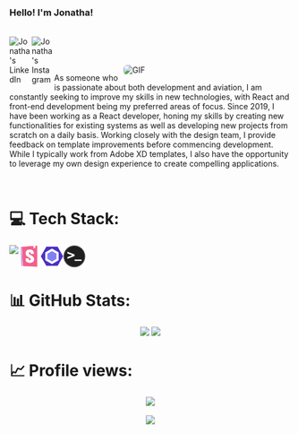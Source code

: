 ### Hello! I'm Jonatha!

<br/>

<a href="https://www.linkedin.com/in/silvajohnny777">
  <img align="left" alt="Jonatha's LinkedIn" width="40" src="https://skillicons.dev/icons?i=linkedin">
</a>

<a href="https://www.instagram.com/silvajohnny777/">
  <img align="left" alt="Jonatha's Instagram" width="40" src="https://skillicons.dev/icons?i=instagram">
</a>

<br/>
<br/>
<br/>

<div><img align="right" alt="GIF" style="border-radius: 6px;" width="300" src="https://media3.giphy.com/media/qgQUggAC3Pfv687qPC/giphy.gif" /></div>

As someone who is passionate about both development and aviation, I am constantly seeking to improve my skills in new technologies, with React and front-end development being my preferred areas of focus. Since 2019, I have been working as a React developer, honing my skills by creating new functionalities for existing systems as well as developing new projects from scratch on a daily basis. Working closely with the design team, I provide feedback on template improvements before commencing development. While I typically work from Adobe XD templates, I also have the opportunity to leverage my own design experience to create compelling applications.

<br/>

# 💻 Tech Stack:
<div style="display: flex">
    <img height="40" src="https://skillicons.dev/icons?i=js,html,css,sass,ts,react,nextjs,redux,nodejs,tailwind,styledcomponents,babel,github,graphql">
    <img height="40" src="https://raw.githubusercontent.com/github/explore/80688e429a7d4ef2fca1e82350fe8e3517d3494d/topics/storybook/storybook.png">
    <img height="40" src="https://raw.githubusercontent.com/github/explore/80688e429a7d4ef2fca1e82350fe8e3517d3494d/topics/eslint/eslint.png">
    <img height="40" src="https://raw.githubusercontent.com/github/explore/80688e429a7d4ef2fca1e82350fe8e3517d3494d/topics/terminal/terminal.png">
</div>


# 📊 GitHub Stats:
<div align='center'>
  <img height="180em" src="https://github-readme-stats.vercel.app/api?username=silvajohnny777&show_icons=true&theme=blue-green&include_all_commits=true&count_private=true"/>
  <img height="180em" src="https://github-readme-stats.vercel.app/api/top-langs/?username=silvajohnny777&layout=compact&langs_count=7&theme=blue-green"/>
</div>

# 📈 Profile views:
 <p align="center"> 
   <img alingn="center" src="https://profile-counter.glitch.me/silvajohnny777/count.svg" />
 </p>
 
  <div align='center'>
<a height="150em" href="http://www.github.com/silvajohnny777"><img src="https://github-readme-streak-stats.herokuapp.com/?user=silvajohnny777&stroke=2ea043&background=171717&ring=3382ed&fire=3382ed&currStreakNum=0bd967&currStreakLabel=3382ed&sideNums=0bd967&sideLabels=3382ed&dates=0bd967&hide_border=true" /></a>
</div>
